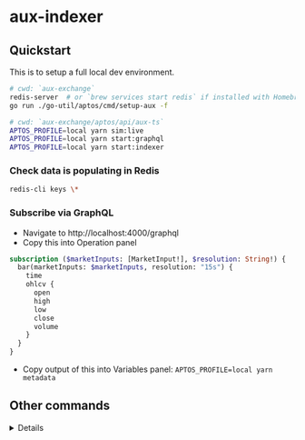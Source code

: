 # aux-indexer

## Quickstart

This is to setup a full local dev environment.

```sh
# cwd: `aux-exchange`
redis-server  # or `brew services start redis` if installed with Homebrew
go run ./go-util/aptos/cmd/setup-aux -f

# cwd: `aux-exchange/aptos/api/aux-ts`
APTOS_PROFILE=local yarn sim:live
APTOS_PROFILE=local yarn start:graphql
APTOS_PROFILE=local yarn start:indexer
```

### Check data is populating in Redis

```sh
redis-cli keys \*
```

### Subscribe via GraphQL

- Navigate to http://localhost:4000/graphql
- Copy this into Operation panel

```graphql
subscription ($marketInputs: [MarketInput!], $resolution: String!) {
  bar(marketInputs: $marketInputs, resolution: "15s") {
    time
    ohlcv {
      open
      high
      low
      close
      volume
    }
  }
}
```

- Copy output of this into Variables panel: `APTOS_PROFILE=local yarn metadata`

## Other commands

<details>
### Backfill

```sh
poetry install
mkdir data
poetry run python backfill.py
```

</details>
